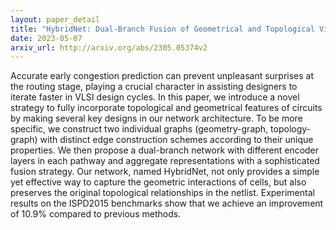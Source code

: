 ```yaml
---
layout: paper_detail
title: "HybridNet: Dual-Branch Fusion of Geometrical and Topological Views for VLSI Congestion Prediction"
date: 2023-05-07
arxiv_url: http://arxiv.org/abs/2305.05374v2
---
```


Accurate early congestion prediction can prevent unpleasant surprises at the routing stage, playing a crucial character in assisting designers to iterate faster in VLSI design cycles. In this paper, we introduce a novel strategy to fully incorporate topological and geometrical features of circuits by making several key designs in our network architecture. To be more specific, we construct two individual graphs (geometry-graph, topology-graph) with distinct edge construction schemes according to their unique properties. We then propose a dual-branch network with different encoder layers in each pathway and aggregate representations with a sophisticated fusion strategy. Our network, named HybridNet, not only provides a simple yet effective way to capture the geometric interactions of cells, but also preserves the original topological relationships in the netlist. Experimental results on the ISPD2015 benchmarks show that we achieve an improvement of 10.9% compared to previous methods.
